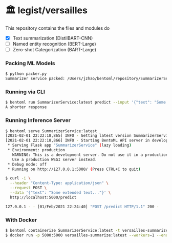 # 🏛 legist/versailles
This repository contains the files and modules do
- [x] Text summarization (DistilBART-CNN)
- [ ] Named entity recognition (BERT-Large)
- [ ] Zero-shot Categorization (BART-Large)

### Packing ML Models
```bash
$ python packer.py
Summarizer service packed: /Users/jzhao/bentoml/repository/SummarizerService/20210201215955_676FE1
```

### Running via CLI
```bash
$ bentoml run SummarizerService:latest predict --input '{"text": "Some extended text..."}'
A shorter response
```

### Running Inference Server
```bash
$ bentoml serve SummarizerService:latest
[2021-02-01 22:22:18,865] INFO - Getting latest version SummarizerService:20210201221702_B4C7AA
[2021-02-01 22:22:18,866] INFO - Starting BentoML API server in development mode..
 * Serving Flask app "SummarizerService" (lazy loading)
 * Environment: production
   WARNING: This is a development server. Do not use it in a production deployment.
   Use a production WSGI server instead.
 * Debug mode: off
 * Running on http://127.0.0.1:5000/ (Press CTRL+C to quit)

$ curl -i \
  --header "Content-Type: application/json" \
  --request POST \
  --data '{"text": "Some extended text..."}' \
  http://localhost:5000/predict

127.0.0.1 - - [01/Feb/2021 22:24:40] "POST /predict HTTP/1.1" 200 -
```

### With Docker
```bash
$ bentoml containerize SummarizerService:latest -t versailles-summarize
$ docker run -p 5000:5000 versailles-summarize:latest --workers=1 --enable-microbatch
```